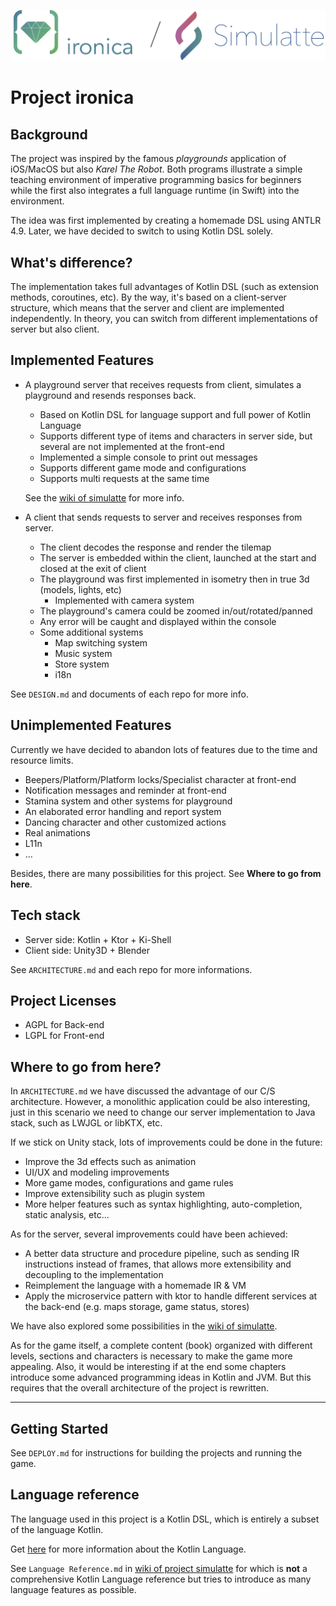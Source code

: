 ![Logo](img/logo.png)

# Project ironica

## Background

The project was inspired by the famous *playgrounds* application of iOS/MacOS but also *Karel The Robot*. Both programs illustrate a simple teaching environment of imperative programming basics for beginners while the first also integrates a full language runtime (in Swift) into the environment.

The idea was first implemented by creating a homemade DSL using ANTLR 4.9. Later, we have decided to switch to using Kotlin DSL solely.

## What's difference?

The implementation takes full advantages of Kotlin DSL (such as extension methods, coroutines, etc). By the way, it's based on a client-server structure, which means that the server and client are implemented independently. In theory, you can switch from different implementations of server but also client.

## Implemented Features

-   A playground server that receives requests from client, simulates a playground and resends responses back.

    -   Based on Kotlin DSL for language support and full power of Kotlin Language
    -   Supports different type of items and characters in server side, but several are not implemented at the front-end
    -   Implemented a simple console to print out messages
    -   Supports different game mode and configurations
    -   Supports multi requests at the same time

    See the [wiki of simulatte](https://github.com/Ironica/simulatte/wiki/About) for more info.

-   A client that sends requests to server and receives responses from server.

    -   The client decodes the response and render the tilemap
    -   The server is embedded within the client, launched at the start and closed at the exit of client
    -   The playground was first implemented in isometry then in true 3d (models, lights, etc)
        -   Implemented with camera system
    -   The playground's camera could be zoomed in/out/rotated/panned
    -   Any error will be caught and displayed within the console
    -   Some additional systems
        -   Map switching system
        -   Music system
        -   Store system
        -   i18n

See `DESIGN.md` and documents of each repo for more info.

## Unimplemented Features

Currently we have decided to abandon lots of features due to the time and resource limits.

-   Beepers/Platform/Platform locks/Specialist character at front-end
-   Notification messages and reminder at front-end
-   Stamina system and other systems for playground
-   An elaborated error handling and report system
-   Dancing character and other customized actions
-   Real animations
-   L11n
-   ...

Besides, there are many possibilities for this project. See **Where to go from here**.

## Tech stack

-   Server side: Kotlin + Ktor + Ki-Shell
-   Client side: Unity3D + Blender

See `ARCHITECTURE.md` and each repo for more informations.

## Project Licenses

-   AGPL for Back-end
-   LGPL for Front-end

## Where to go from here?

In `ARCHITECTURE.md` we have discussed the advantage of our C/S architecture. However, a monolithic application could be also interesting, just in this scenario we need to change our server implementation to Java stack, such as LWJGL or libKTX, etc.

If we stick on Unity stack, lots of improvements could be done in the future:

-   Improve the 3d effects such as animation
-   UI/UX and modeling improvements
-   More game modes, configurations and game rules
-   Improve extensibility such as plugin system
-   More helper features such as syntax highlighting, auto-completion, static analysis, etc...

As for the server, several improvements could have been achieved:

-   A better data structure and procedure pipeline, such as sending IR instructions instead of frames, that allows more extensibility and decoupling to the implementation
-   Reimplement the language with a homemade IR & VM
-   Apply the microservice pattern with ktor to handle different services at the back-end (e.g. maps storage, game status, stores)

We have also explored some possibilities in the [wiki of simulatte](https://github.com/Ironica/simulatte/wiki/About).

As for the game itself, a complete content (book) organized with different levels, sections and characters is necessary to make the game more appealing. Also, it would be interesting if at the end some chapters introduce some advanced programming ideas in Kotlin and JVM. But this requires that the overall architecture of the project is rewritten.

---

## Getting Started

See `DEPLOY.md` for instructions for building the projects and running the game.

## Language reference

The language used in this project is a Kotlin DSL, which is entirely a subset of the language Kotlin.

Get [here](https://play.kotlinlang.org/) for more information about the Kotlin Language.

See `Language Reference.md` in [wiki of project simulatte](https://github.com/Ironica/simulatte/wiki) for which is **not** a comprehensive Kotlin Language reference but tries to introduce as many language features as possible.
